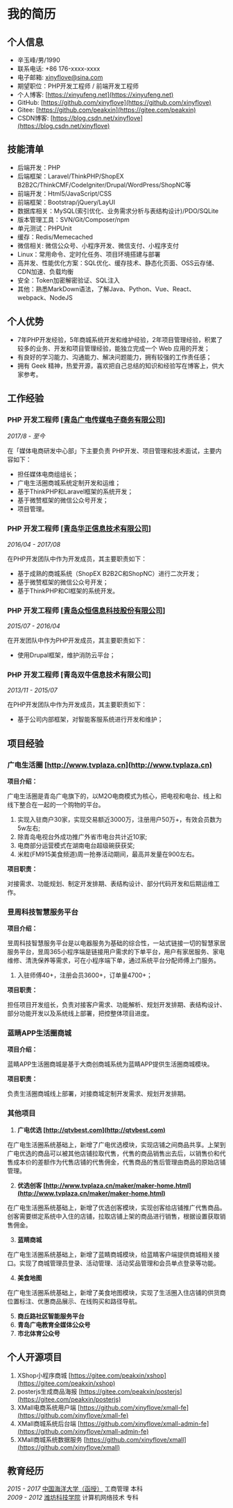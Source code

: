 # 我的简历

## 个人信息

- 辛玉峰/男/1990
- 联系电话: +86 176-xxxx-xxxx
- 电子邮箱: [xinyflove&#64;sina.com](xinyflove&#64;sina.com)
- 期望职位：PHP开发工程师 / 前端开发工程师
- 个人博客: [https://xinyufeng.net](https://xinyufeng.net)
- GitHub: [https://github.com/xinyflove](https://github.com/xinyflove)
- Gitee: [https://github.com/peakxin](https://gitee.com/peakxin)
- CSDN博客: [https://blog.csdn.net/xinyflove](https://blog.csdn.net/xinyflove)

## 技能清单

- 后端开发：PHP
- 后端框架：Laravel/ThinkPHP/ShopEX B2B2C/ThinkCMF/CodeIgniter/Drupal/WordPress/ShopNC等
- 前端开发：Html5/JavaScript/CSS
- 前端框架：Bootstrap/jQuery/LayUI
- 数据库相关：MySQL(索引优化、业务需求分析与表结构设计)/PDO/SQLite
- 版本管理工具：SVN/Git/Composer/npm
- 单元测试：PHPUnit
- 缓存：Redis/Memecached
- 微信相关: 微信公众号、小程序开发、微信支付、小程序支付
- Linux：常用命令、定时化任务、项目环境搭建与部署
- 高并发、性能优化方案：SQL优化、缓存技术、静态化页面、OSS云存储、CDN加速、负载均衡
- 安全：Token加密解密验证、SQL注入
- 其他：熟悉MarkDown语法，了解Java、Python、Vue、React、webpack、NodeJS

## 个人优势

- 7年PHP开发经验，5年商城系统开发和维护经验，2年项目管理经验，积累了较多的业务、开发和项目管理经验，能独立完成一个 Web 应用的开发；
- 有良好的学习能力、沟通能力、解决问题能力，拥有较强的工作责任感；
- 拥有 Geek 精神，热爱开源，喜欢把自己总结的知识和经验写在博客上，供大家参考。

## 工作经验

### **PHP 开发工程师** [[青岛广电传媒电子商务有限公司](http://www.qtvinfo.com)]

*2017/8 - 至今*

在「媒体电商研发中心部」下主要负责 PHP开发、项目管理和技术面试，主要内容如下：

* 担任媒体电商组组长；
* 广电生活圈商城系统定制开发和运维；
* 基于ThinkPHP和Laravel框架的系统开发；
* 基于微赞框架的微信公众号开发；
* 项目管理。


### **PHP 开发工程师** [[青岛华正信息技术有限公司](http://www.huazhenginfo.com)]

*2016/04 - 2017/08*

在PHP开发团队中作为开发成员，其主要职责如下：

* 基于成熟的商城系统（ShopEX B2B2C和ShopNC）进行二次开发；
* 基于微赞框架的微信公众号开发；
* 基于ThinkPHP和CI框架的系统开发。


### **PHP 开发工程师** [[青岛众恒信息科技股份有限公司](http://www.zehin.com.cn)]

*2015/07 - 2016/04*

在开发团队中作为PHP开发成员，其主要职责如下：

* 使用Drupal框架，维护消防云平台；

### **PHP 开发工程师** [青岛双牛信息技术有限公司]

*2013/11 - 2015/07*

在PHP开发团队中作为开发成员，其主要职责如下：

* 基于公司内部框架，对智能客服系统进行开发和维护；

## 项目经验

### 广电生活圈 [http://www.tvplaza.cn](http://www.tvplaza.cn)
 
**项目介绍：**

广电生活圈是青岛广电旗下的，以M2O电商模式为核心，把电视和电台、线上和线下整合在一起的一个购物的平台。
1. 实现入驻商户30家，实现交易额近3000万，注册用户50万+，有效会员数为5w左右;
2. 除青岛电视台外成功推广外省市电台共计近10家;
3. 电商部分运营模式在湖南电台超级碗获获奖;
4. 米粒(FM915美食频道)周一抢券活动期间，最高并发量在900左右。

**项目职责：**

对接需求、功能规划、制定开发排期、表结构设计、部分代码开发和后期运维工作。

### 昱周科技智慧服务平台

**项目介绍：**

昱周科技智慧服务平台是以电器服务为基础的综合性，一站式链接一切的智慧家居服务平台，昱周365小程序端是链接用户需求的下单平台，用户有家居服务、家电维修、清洗保养等需求，可在小程序端下单，通过系统平台分配师傅上门服务。
1. 入驻师傅40+，注册会员3600+，订单量4700+；

**项目职责：**

担任项目开发组长，负责对接客户需求、功能解析、规划开发排期、表结构设计、部分功能开发以及系统线上部署，把控整体项目进度。

### 蓝睛APP生活圈商城

**项目介绍：**

蓝睛APP生活圈商城是基于大商创商城系统为蓝睛APP提供生活圈商城模块。

**项目职责：**

负责生活圈商城线上部署，对接商城定制开发需求、规划开发排期。

### 其他项目

1. **广电优选 [http://qtvbest.com](http://qtvbest.com)**

在广电生活圈系统基础上，新增了广电优选模块，实现店铺之间商品共享。上架到广电优选的商品可以被其他店铺拉取代售，代售的商品销售出去后，以销售价和代售成本价的差额作为代售店铺的代售佣金，代售商品的售后管理由商品的原始店铺管理。

2. **优选创客 [http://www.tvplaza.cn/maker/maker-home.html](http://www.tvplaza.cn/maker/maker-home.html)** 

在广电生活圈系统基础上，新增了优选创客模块，实现创客给店铺推广代售商品。创客需要绑定系统中入住的店铺，拉取店铺上架的商品进行销售，根据设置获取销售佣金。

3. **蓝睛商城**

在广电生活圈系统基础上，新增了蓝睛商城模块，给蓝睛客户端提供商城相关接口。实现了商城管理员登录、活动管理、活动奖品管理和会员单点登录等功能。

4. **美食地图**

在广电生活圈系统基础上，新增了美食地图模块，实现了生活圈入住店铺的供货商位置标注、优惠商品展示、在线购买和路径导航。

5. **商丘路社区智能服务平台**
6. **青岛广电教育全媒体公众号**
7. **市北体育公众号**

## 个人开源项目

1. XShop小程序商城 [https://gitee.com/peakxin/xshop](https://gitee.com/peakxin/xshop)
2. posterjs生成商品海报 [https://gitee.com/peakxin/posterjs](https://gitee.com/peakxin/posterjs)
3. XMall电商系统用户端 [https://github.com/xinyflove/xmall-fe](https://github.com/xinyflove/xmall-fe)
4. XMall商城系统后台端 [https://github.com/xinyflove/xmall-admin-fe](https://github.com/xinyflove/xmall-admin-fe)
5. XMall商城系统数据服务 [https://github.com/xinyflove/xmall](https://github.com/xinyflove/xmall)

## 教育经历

*2015 - 2017* [中国海洋大学（函授）](http://jxjy.ouc.edu.cn/) 工商管理 本科  
*2009 - 2012* [潍坊科技学院](http://www.wfust.edu.cn/) 计算机网络技术 专科
